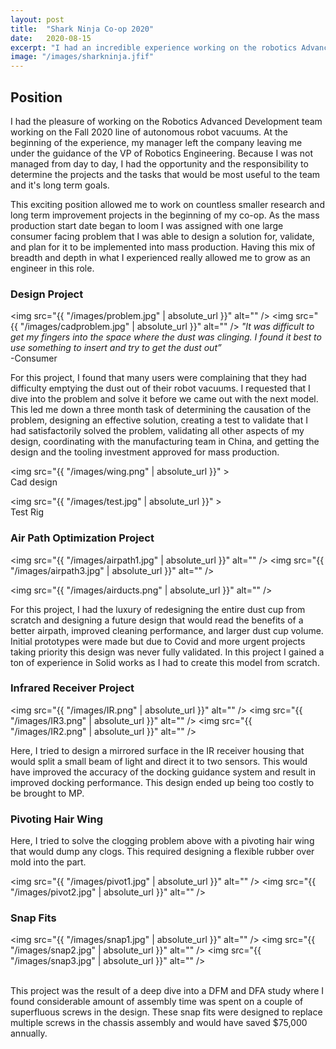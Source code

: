 ```yaml
---
layout: post
title:  "Shark Ninja Co-op 2020"
date:   2020-08-15
excerpt: "I had an incredible experience working on the robotics Advanced Development team"
image: "/images/sharkninja.jfif"
---
```


## Position

I had the pleasure of working on the Robotics Advanced Development team working on the Fall 2020 line of autonomous robot vacuums. At the beginning of the experience, my manager left the company leaving me under the guidance of the VP of Robotics Engineering. Because I was not managed from day to day, I had the opportunity and the responsibility to determine the projects and the tasks that would be most useful to the team and it's long term goals.

This exciting position allowed me to work on countless smaller research and long term improvement projects in the beginning of my co-op. As the mass production start date began to loom I was assigned with one large consumer facing problem that I was able to design a solution for, validate, and plan for it to be implemented into mass production. Having this mix of breadth and depth in what I experienced really allowed me to grow as an engineer in this role.  


### Design Project

<span class="image left"><img src="{{ "/images/problem.jpg" | absolute_url }}" alt="" /></span>
<span class="image right"><img src="{{ "/images/cadproblem.jpg" | absolute_url }}" alt="" /></span>
<i>"It was difficult to get my fingers
into the space where the dust was
clinging. I found it best to use
 something to insert and try
 to get the dust out”</i>
 <br> -Consumer

For this project, I found that many users were complaining that they had difficulty emptying the dust out of their robot vacuums. I requested that I dive into the problem and solve it before we came out with the next model. This led me down a three month task of determining the causation of the problem, designing an effective solution, creating a test to validate that I had satisfactorily solved the problem, validating all other aspects of my design, coordinating with the manufacturing team in China, and getting the design and the tooling investment approved for mass production.


<img src="{{ "/images/wing.png" | absolute_url }}" >
<br> Cad design

<img src="{{ "/images/test.jpg" | absolute_url }}" >
<br> Test Rig



### Air Path Optimization Project

<span class="image left"><img src="{{ "/images/airpath1.jpg" | absolute_url }}" alt="" /></span>
<span class="image center"><img src="{{ "/images/airpath3.jpg" | absolute_url }}" alt="" /></span>

<span class="image right"><img src="{{ "/images/airducts.png" | absolute_url }}" alt="" /></span>

For this project, I had the luxury of redesigning the entire dust cup from scratch and designing a future design that would read the benefits of a better airpath, improved cleaning performance, and larger dust cup volume. Initial prototypes were made but due to Covid and more urgent projects taking priority this design was never fully validated. In this project I gained a ton of experience in Solid works as I had to create this model from scratch.



### Infrared Receiver Project

<span class="image left"><img src="{{ "/images/IR.png" | absolute_url }}" alt="" /></span>
<span class="image center"><img src="{{ "/images/IR3.png" | absolute_url }}" alt="" /></span>
<span class="image left"><img src="{{ "/images/IR2.png" | absolute_url }}" alt="" /></span>

Here, I tried to design a mirrored surface in the IR receiver housing that would split a small beam of light and direct it to two sensors. This would have improved the accuracy of the docking guidance system and result in improved docking performance. This design ended up being too costly to be brought to MP.

### Pivoting Hair Wing
Here, I tried to solve the clogging problem above with a pivoting hair wing that would dump any clogs. This required designing a flexible rubber over mold into the part.

<span class="image left"><img src="{{ "/images/pivot1.jpg" | absolute_url }}" alt="" /></span>
<span class="image center"><img src="{{ "/images/pivot2.jpg" | absolute_url }}" alt="" /></span>




### Snap Fits
<span class="image left"><img src="{{ "/images/snap1.jpg" | absolute_url }}" alt="" /></span>
<span class="image center"><img src="{{ "/images/snap2.jpg" | absolute_url }}" alt="" /></span>
<span class="image left"><img src="{{ "/images/snap3.jpg" | absolute_url }}" alt="" /></span>

<br>This project was the result of a deep dive into a DFM and DFA study where I found considerable amount of assembly time was spent on a couple of superfluous screws in the design. These snap fits were designed to replace multiple screws in the chassis assembly and would have saved $75,000 annually.
